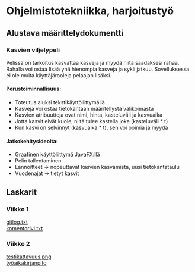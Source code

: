 # Ohjelmistotekniikka, harjoitustyö
## Alustava määrittelydokumentti
### Kasvien viljelypeli
Pelissä on tarkoitus kasvattaa kasveja ja myydä niitä saadaksesi rahaa. Rahalla voi ostaa lisää yhä hienompia kasveja ja sykli jatkuu. Sovelluksessa ei ole muita käyttäjärooleja pelaajan lisäksi.


#### Perustoiminnallisuus:
- Toteutus aluksi tekstikäyttöliittymällä
- Kasveja voi ostaa tietokantaan määritellystä valikoimasta
- Kasvien atribuutteja ovat nimi, hinta, kasteluväli ja kasvuaika
- Jotta kasvit eivät kuole, niitä tulee kastella joka (kasteluväli * t)
- Kun kasvi on selvinnyt (kasvuaika * t), sen voi poimia ja myydä


#### Jatkokehitysideoita:
- Graafinen käyttöliittymä JavaFX:llä
- Pelin tallentaminen
- Lannoitteet -> nopeuttavat kasvien kasvamista, uusi tietokantataulu
- Vuodenajat -> tietyt kasvit 

## Laskarit
### Viikko 1
[gitlog.txt](https://github.com/jpasikainen/ot-harjoitustyo/blob/master/laskarit/viikko1/gitlog.txt)\
[komentorivi.txt](https://github.com/jpasikainen/ot-harjoitustyo/blob/master/laskarit/viikko1/komentorivi.txt)

### Viikko 2
[testikattavuus.png](https://github.com/jpasikainen/ot-harjoitustyo/blob/master/laskarit/viikko2/testikattavuus.png)\
[työaikakirjanpito](https://github.com/jpasikainen/ot-harjoitustyo/blob/master/workinghours.md)
